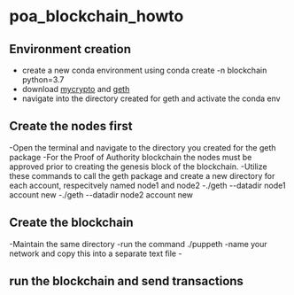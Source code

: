 # poa_blockchain_howto

## Environment creation
  - create a new conda environment using conda create -n blockchain python=3.7
  - download [mycrypto](https://download.mycrypto.com/) and [geth](https://geth.ethereum.org/downloads/)
  - navigate into the directory created for geth and activate the conda env

## Create the nodes first
  -Open the terminal and navigate to the directory you created for the geth package
  -For the Proof of Authority blockchain the nodes must be approved prior to creating the genesis block of the blockchain.
  -Utilize these commands to call the geth package and create a new directory for each account, respecitvely named node1 and node2
    -./geth --datadir node1 account new
    -./geth --datadir node2 account new

## Create the blockchain
  -Maintain the same directory
  -run the command ./puppeth
    -name your network and copy this into a separate text file
    -

## run the blockchain and send transactions
